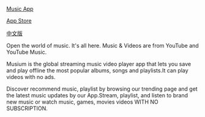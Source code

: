 
[Music App](https://github.com/Purehi/Purehi/assets/138559218/c11f8da0-f905-4f5a-b457-07dc2cb81ed0)

[App Store](https://apps.apple.com/us/app/musium-hd-music-video/id6452237640)

[中文版](https://github.com/Purehi/Purehi/blob/main/README_zh.md)

Open the world of music. It's all here. Music & Videos are from YouTube and YouTube Music.

Musium is the global streaming music video player app that lets you save and play offline the most popular albums, songs and playlists.It can play videos with no ads.


 Discover recommend music, playlist by browsing our trending page and get the latest music updates by our App.Stream, playlist, and listen to brand new music or watch music, games, movies videos WITH NO SUBSCRIPTION.


<!--
**Purehi/Purehi** is a ✨ _special_ ✨ repository because its `README.md` (this file) appears on your GitHub profile.

Here are some ideas to get you started:

- 🔭 I’m currently working on ...
- 🌱 I’m currently learning ...
- 👯 I’m looking to collaborate on ...
- 🤔 I’m looking for help with ...
- 💬 Ask me about ...
- 📫 How to reach me: ...
- 😄 Pronouns: ...
- ⚡ Fun fact: ...
-->
